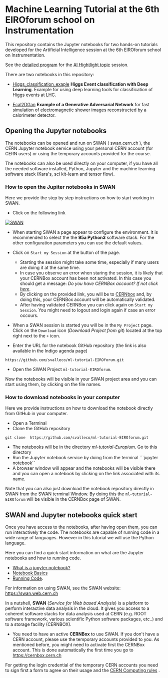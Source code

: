 # Machine Learning Tutorial at the 6th EIROforum school on Instrumentation


This repository contains the Jupyter notebooks for two hands-on tutorials developed for the Artificial Intelligence session at the 6th EIROforum school on Instrumentation.

See the [detailed program](https://indico.cern.ch/event/777129/timetable/#20190516.detailed) for the [AI Hightlight topic](https://indico.cern.ch/event/777129/page/16087-ai-highlight-topic) session. 

There are two notebooks in this repository:

* [Higgs_classification_exaple](https://github.com/svalleco/ml-tutorial-EIROforum/blob/master/Higgs_classification_example.ipynb) **Higgs Event classification with Deep Learning**. Example for using deep learning tools for classification of Higgs events at LHC.

* [Ecal2DGan](https://github.com/svalleco/ml-tutorial-EIROforum/blob/master/Ecal2DGan.ipynb) **Example of a Generative Adversarial Network** for fast simulation of electromagnetic shower images reconstructed by a calorimeter detector. 



## Opening the Jupyter notebooks

The notebooks can be opened and run on SWAN ( swan.cern.ch ), the CERN Jupyter notebook service using your personal CERN account (for CERN users) or using the temporary accounts provided for the course.

The notebooks can also be used directly on your computer, if you have all the needed software installed, Python, Jupyter and the machine learning software stack (Kara's, sci kit-learn and tensor flow).


### How to open the Jupiter notebooks in SWAN

Here we provide the step by step instructions on how to start working in SWAN. 


*   Click on the following link

[![SWAN](http://swanserver.web.cern.ch/swanserver/images/badge_swan_white_150.png)](https://cern.ch/swanserver/cgi-bin/go?projurl=https://github.com/lmoneta/ml-tutorial-EIROforum)

*  When starting SWAN a page appear to configure the environment. It is recommended to select the the **95a Python3** software stack.
For the other configuration parameters you can use the default values.

*  Click on  `Start my Session` at the button of the page. 

   *  Starting the session might take some time, especially if many users are doing it at the same time. 
   *  In case you observe an error when staring the session, it is likely that your CERNBox account has been not activated. In this case you should get a message: *Do you have CERNBox account? If not click [here](https://cernbox.cern.ch)*. 
   *  By clicking on the provided link, you will be to [CERNbox](https://cernbox.cern.ch) and, by doing this, your CERNBox account will be automatically validated.
   *  After having validated CERNBox you can click again on `Start my Session`. You might need to logout and login again if case an error occours.
   
*  When a SWAN session is started you will be in the `My Project` page. Click on the ``Download`` icon (*Download Project from git*) located at the top right next to the ``+`` icon. 

*  Enter the URL for the notebook GitHub repository (the link is also available in the Indigo agenda page)

```
https://github.com/svalleco/ml-tutorial-EIROforum.git
```

*  Open the SWAN Project ``ml-tutorial-EIROforum``.

Now the notebooks will be visible in your SWAN project area and you can start using them, by clicking on the file names. 

### How to download notebooks in your computer

Here we provide instructions on how to download the notebook directly from GitHub in your computer. 


*  Open a Terminal 
*  Clone the GitHub  repository 
```
git clone  https://github.com/svalleco/ml-tutorial-EIROforum.git
```
* The notebooks will be in the directory *ml-tutorial-Europium*. Go to this directory
* Run the Jupyter notebook service by doing from the terminal
```jupyter notebook``
* A browser window will appear and the notebooks will be visible there and you can open a notebook by clicking on the link associated with its name. 


Note that you can also just download the notebook repository directly in SWAN from the SWAN terminal Window. By doing this the ``ml-tutorial-EIROforum`` will be visible in the CERNBox page of SWAN. 

## SWAN and Jupyter notebooks quick start ##

Once you have access to the notebooks, after having open them, you can run interactively the code. The notebooks are capable of running code in a wide range of languages. However in this tutorial we will use the Python language. 

Here you can find a quick start information on what are the Jupyter notebooks and how to running code. 

* [What is a jupyter notebook?](http://nbviewer.jupyter.org/github/jupyter/notebook/blob/master/docs/source/examples/Notebook/What%20is%20the%20Jupyter%20Notebook.ipynb)
* [Notebook Basics](http://nbviewer.jupyter.org/github/jupyter/notebook/blob/master/docs/source/examples/Notebook/Notebook%20Basics.ipynb)
* [Running Code](http://nbviewer.jupyter.org/github/jupyter/notebook/blob/master/docs/source/examples/Notebook/Running%20Code.ipynb).

For information on using SWAN, see the SWAN website: https://swan.web.cern.ch

In a nutshell, **SWAN** (*Service for Web based Analysis*) is a platform to perform interactive data analysis in the cloud. It gives you access to a coherent software stacks for data analysis used at CERN (e.g. ROOT software framework, various scientific Python software packages, etc..) and to a storage facility (CERNBOX). 


* You need to have an active **CERNBox** to use SWAN. If you don't have a CERN account, please use the temporary accounts provided to you. As mentioned before, you might need to activate first the CERNBox account. This is done automatically the first time you go to https://cernbox.cern.ch

For getting the login credential of the temporary CERN accounts you need to sign first a form to agree on their usage and the [CERN Computing rules](https://security.web.cer.ch/security/rules/en/index.shtml) . 

